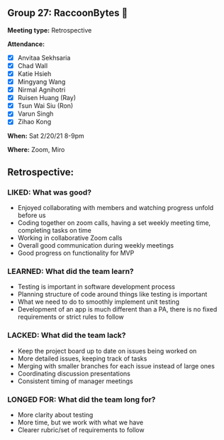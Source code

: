 ## Group 27: RaccoonBytes :raccoon:

**Meeting type:** Retrospective

**Attendance:**
- [x] Anvitaa Sekhsaria
- [x] Chad Wall
- [x] Katie Hsieh
- [x] Mingyang Wang
- [x] Nirmal Agnihotri
- [x] Ruisen Huang (Ray)
- [x] Tsun Wai Siu (Ron)
- [x] Varun Singh
- [x] Zihao Kong

**When:** Sat 2/20/21 8-9pm

**Where:** Zoom, Miro

## Retrospective:

### LIKED: What was good?
- Enjoyed collaborating with members and watching progress unfold before us
- Coding together on zoom calls, having a set weekly meeting time, completing tasks on time
- Working in collaborative Zoom calls
- Overall good communication during weekly meetings
- Good progress on functionality for MVP

### LEARNED: What did the team learn?
- Testing is important in software development process
- Planning structure of code around things like testing is important
- What we need to do to smoothly implement unit testing
- Development of an app is much different than a PA, there is no fixed requirements or strict rules to follow

### LACKED: What did the team lack?
- Keep the project board up to date on issues being worked on
- More detailed issues, keeping track of tasks
- Merging with smaller branches for each issue instead of large ones
- Coordinating discussion presentations
- Consistent timing of manager meetings

### LONGED FOR: What did the team long for?
- More clarity about testing
- More time, but we work with what we have
- Clearer rubric/set of requirements to follow
